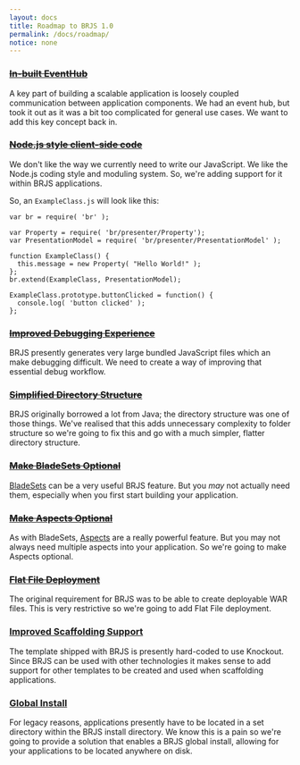 ```yaml
---
layout: docs
title: Roadmap to BRJS 1.0
permalink: /docs/roadmap/
notice: none
---
```


### ~~[In-built EventHub](https://github.com/BladeRunnerJS/brjs/issues/10)~~

A key part of building a scalable application is loosely coupled communication between application components. We had an event hub, but took it out as it was a bit too complicated for general use cases. We want to add this key concept back in.

### ~~[Node.js style client-side code](https://github.com/BladeRunnerJS/brjs/issues/11)~~

We don't like the way we currently need to write our JavaScript. We like the Node.js coding style and moduling system. So, we're adding support for it within BRJS applications.

So, an `ExampleClass.js` will look like this:

    var br = require( 'br' );

    var Property = require( 'br/presenter/Property');
    var PresentationModel = require( 'br/presenter/PresentationModel' );

    function ExampleClass() {
      this.message = new Property( "Hello World!" );
    };
    br.extend(ExampleClass, PresentationModel);

    ExampleClass.prototype.buttonClicked = function() {
      console.log( 'button clicked' );
    };

### ~~[Improved Debugging Experience](https://github.com/BladeRunnerJS/brjs/issues/46)~~

BRJS presently generates very large bundled JavaScript files which an make debugging difficult. We need to create a way of improving that essential debug workflow.

### ~~[Simplified Directory Structure](https://github.com/BladeRunnerJS/brjs/issues/19)~~

BRJS originally borrowed a lot from Java; the directory structure was one of those things. We've realised that this adds unnecessary complexity to folder structure so we're going to fix this and go with a much simpler, flatter directory structure.

### ~~[Make BladeSets Optional](https://github.com/BladeRunnerJS/brjs/issues/2)~~

[BladeSets](http://bladerunnerjs.org/docs/concepts/bladesets) can be a very useful BRJS feature. But you *may* not actually need them, especially when you first start building your application.

### ~~[Make Aspects Optional](https://github.com/BladeRunnerJS/brjs/issues/17)~~

As with BladeSets, [Aspects](http://bladerunnerjs.org/docs/concepts/aspects) are a really powerful feature. But you may not always need multiple aspects into your application. So we're going to make Aspects optional.

### ~~[Flat File Deployment](https://github.com/BladeRunnerJS/brjs/issues/18)~~

The original requirement for BRJS was to be able to create deployable WAR files. This is very restrictive so we're going to add Flat File deployment.

### [Improved Scaffolding Support](https://github.com/BladeRunnerJS/brjs/issues/126)

The template shipped with BRJS is presently hard-coded to use Knockout. Since BRJS can be used with other technologies it makes sense to add support for other templates to be created and used when scaffolding applications.

### [Global Install](https://github.com/BladeRunnerJS/brjs/issues/1)

For legacy reasons, applications presently have to be located in a set directory within the BRJS install directory. We know this is a pain so we're going to provide a solution that enables a BRJS global install, allowing for your applications to be located anywhere on disk.

